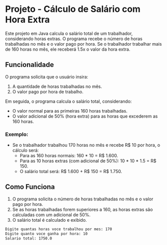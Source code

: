 # Projeto - Cálculo de Salário com Hora Extra

Este projeto em Java calcula o salário total de um trabalhador, considerando horas extras. O programa recebe o número de horas trabalhadas no mês e o valor pago por hora. Se o trabalhador trabalhar mais de 160 horas no mês, ele receberá 1.5x o valor da hora extra.

## Funcionalidade

O programa solicita que o usuário insira:
1. A quantidade de horas trabalhadas no mês.
2. O valor pago por hora de trabalho.

Em seguida, o programa calcula o salário total, considerando:
- O valor normal para as primeiras 160 horas trabalhadas.
- O valor adicional de 50% (hora extra) para as horas que excederem as 160 horas.

### Exemplo:

- Se o trabalhador trabalhou 170 horas no mês e recebe R$ 10 por hora, o cálculo será:
  - Para as 160 horas normais: 160 * 10 = R$ 1.600.
  - Para as 10 horas extras (com adicional de 50%): 10 * 10 * 1.5 = R$ 150.
  - O salário total será: R$ 1.600 + R$ 150 = R$ 1.750.

## Como Funciona

1. O programa solicita o número de horas trabalhadas no mês e o valor pago por hora.
2. Se as horas trabalhadas forem superiores a 160, as horas extras são calculadas com um adicional de 50%.
3. O salário total é calculado e exibido.

  ```bash
Digite quantas horas voce trabalhou por mes: 170
Digite quanto voce ganha por hora: 10
Salario total: 1750.0
